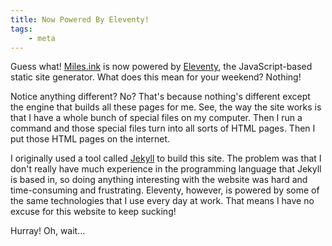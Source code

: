 ```yaml
---
title: Now Powered By Eleventy!
tags:
    - meta
---
```


Guess what! <a href="{{ site.url }}">Miles.ink</a> is now powered by <a href="https://www.11ty.dev" target="_blank" rel="noopener noreferrer">Eleventy</a>, the JavaScript-based static site generator. What does this mean for your weekend? Nothing!

<!--more-->

Notice anything different? No? That's because nothing's different except the engine that builds all these pages for me. See, the way the site works is that I have a whole bunch of special files on my computer. Then I run a command and those special files turn into all sorts of HTML pages. Then I put those HTML pages on the internet.

I originally used a tool called <a href="https://jekyllrb.com/" target="_blank" rel="noopener noreferrer">Jekyll</a> to build this site. The problem was that I don't really have much experience in the programming language that Jekyll is based in, so doing anything interesting with the website was hard and time-consuming and frustrating. Eleventy, however, is powered by some of the same technologies that I use every day at work. That means I have no excuse for this website to keep sucking!

Hurray! Oh, wait...
